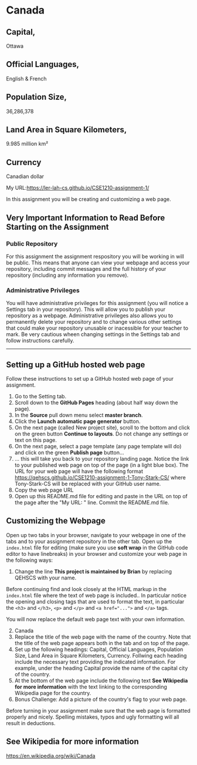 # Canada 
## Capital, 
Ottawa
## Official Languages, 
English & French 
## Population Size, 
36,286,378
## Land Area in Square Kilometers,
9.985 million km²
## Currency
Canadian dollar

My URL:https://ler-lah-cs.github.io/CSE1210-assignment-1/

In this assignment you will be creating and customizing a web page. 

## Very Important Information to Read Before Starting on the Assignment
### Public Repository
For this assignment the assignment respository you will be working in will be public. This means that anyone can view your webpage and access your repository, including commit messages and the full history of your repository (including any information you remove). 

### Administrative Privileges
You will have administrative privileges for this assignment (you will notice a Settings tab in your repository). This will allow you to publish your repository as a webpage. Administrative privileges also allows you to permanently delete your repository and to change various other settings that could make your repository unusable or inacessible for your teacher to mark. Be very cautious wheen changing settings in the Settings tab and follow instructions carefully.

---

## Setting up a GitHub hosted web page
Follow these instructions to set up a GitHub hosted web page of your assignment.

1. Go to the Setting tab.
2. Scroll down to the __GitHub Pages__ heading (about half way down the page).
3. In the __Source__ pull down menu select __master branch__.
4. Click the __Launch automatic page generator__ button. 
5. On the next page (called New project site), scroll to the bottom and click on the green button __Continue to layouts__. Do not change any settings or text on this page.
6. On the next page, select a page template (any page template will do) and click on the green __Publish page__ button...
7. ... this will take you back to your repository landing page. Notice the link to your published web page on top of the page (in a light blue box). The URL for your web page will have the following format https://qehscs.github.io/CSE1210-assignment-1-Tony-Stark-CS/ where Tony-Stark-CS will be replaced with your GitHub user name.
8. Copy the web page URL 
9. Open up this README.md file for editing and paste in the URL on top of the page after the "My URL: " line. Commit the README.md file.

## Customizing the Webpage
Open up two tabs in your browser, navigate to your webpage in one of the tabs and to your assignment repository in the other tab. Open up the ```index.html``` file for editing (make sure you use __soft wrap__ in the GitHub code editor to have linebreaks) in your browser and customize your web page in the following ways:

1. Change the line __This project is maintained by Brian__ by replacing QEHSCS with your name.

Before continuing find and look closely at the HTML markup in the ```index.html``` file where the text of web page is included.. In particular notice the opening and closing  tags that are used to format the text, in particular the ```<h3>``` and ```</h3>```, ```<p>``` and ```</p>``` and ```<a href="...">``` and ```</a>``` tags.

You will now replace the default web page text with your own information.

2. Canada 
3. Replace the title of the web page with the name of the country. Note that the title of the web page appears both in the tab and on top of the page.
4. Set up the following headings: Capital, Official Languages, Population Size, Land Area in Square Kilometers, Currency. Follwing each heading include the necessary text providing the indicated information. For example, under the heading Capital provide the name of the capital city of the country.
5. At the bottom of the web page include the following text __See Wikipedia for more information__ with the text linking to the corresponding Wikipedia page for the country.
6. Bonus Challenge: Add a picture of the country's flag to your web page.  

Before turning in your assignment make sure that the web page is formatted properly and nicely. Spelling mistakes, typos and ugly formatting will all result in deductions.

## See Wikipedia for more information
https://en.wikipedia.org/wiki/Canada

